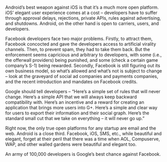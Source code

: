 Android’s best weapon against iOS is that it’s a much more open platform. iOS’ elegant user experience comes at a cost – developers have to suffer through approval delays, rejections, private APIs, rules against advertising, and shutdowns. Android, on the other hand is open to carriers, users, and developers.

Facebook developers face two major problems. Firstly, to attract them, Facebook concocted and gave the developers access to artificial virality channels. Then, to prevent spam, they had to take them back. But the enforcement seems capricious and arbitrary to developers, with some (i.e., the offerwall providers) being punished, and some (check a certain game company’s S-1) being rewarded. Secondly, Facebook is still figuring out its own business model, so what’s allowed and what’s not is subject to change – look at the graveyard of social ad companies and payments companies, and the recent introduction and mandates on Facebook credits.

Google should tell developers – “Here’s a simple set of rules that will never change. Here’s a simple API that we will always keep backward compatibility with. Here’s an incentive and a reward for creating an application that brings more users into G+. Here’s a simple and clear way for users to export their information and their social graph. Here’s the standard small cut that we take on everything – it will never go up.”

Right now, the only true open platforms for any startup are email and the web. Android is a close third. Facebook, iOS, SMS, etc., while beautiful and elegant, forget at their peril that there was a time when AOL, Compuserve, WAP, and other walled gardens were beautiful and elegant too.

An army of 100,000 developers is Google’s best chance against Facebook.